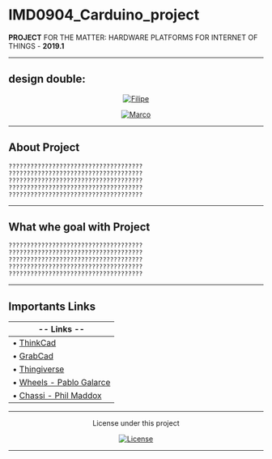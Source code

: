 # IMD0904_Carduino_project

**PROJECT** FOR THE MATTER: HARDWARE PLATFORMS FOR INTERNET OF THINGS - **2019.1**       
<br>


---------------------------------------------------------------------------------------------------

## design double:

<p align="center">
    <a href="https://github.com/filipegmedeiros">
        <img src="https://img.shields.io/badge/20180117787-Filipe%20Medeiros-blue.svg?longCache=true&style=for-the-badge"
             alt="Filipe" /></a>
</p>
      
<p align="center">
    <a href="https://github.com/tuegitaqui">
        <img src="https://img.shields.io/badge/20190003485-Marco%20Antonio-blue.svg?longCache=true&style=for-the-badge"
             alt="Marco" /></a>
</p>

---------------------------------------------------------------------------------------------------


 ## About Project
```
?????????????????????????????????????
?????????????????????????????????????
?????????????????????????????????????
?????????????????????????????????????
?????????????????????????????????????
```

---------------------------------------------------------------------------------------------------


 ##  What whe goal with Project
```
?????????????????????????????????????
?????????????????????????????????????
?????????????????????????????????????
?????????????????????????????????????
?????????????????????????????????????
```
 

---------------------------------------------------------------------------------------------------
 
 ##  Importants Links
|  **-- Links --**                                                               |
| ------------------------------------------------------------------------------ |
| • [ThinkCad](https://www.tinkercad.com)                                        |
| • [GrabCad](https://grabcad.com/)                                              |
| • [Thingiverse](https://www.thingiverse.com)                                   |
| • [Wheels - Pablo Galarce](https://grabcad.com/library/moto-reductor-rueda-1)  |
| • [Chassi - Phil Maddox](https://www.thingiverse.com/thing:2945466)            |
 
 
---------------------------------------------------------------------------------------------------

<p align="center">
   License under this project
  <br>
<p align="center">
    <a href="https://github.com/filipegmedeiros/IMD0904_Carduino_project/blob/master/LICENSE.md">
        <img src="https://img.shields.io/github/license/filipegmedeiros/IMD0904_Carduino_project.svg?longCache=true&style=for-the-badge"
             alt="License" /></a>
</p>


---------------------------------------------------------------------------------------------------
